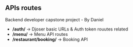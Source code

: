 ## APIs routes
Backend developer capstone project - By Daniel
  * **/auth/** -> Djoser basic URLs & Auth token rouutes related
  * **/menu/** -> Menu API routes
  * **/restaurant/booking/** -> Booking API

